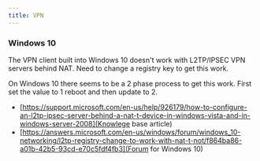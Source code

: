 ```yaml
---
title: VPN
---
```


### Windows 10

The VPN client built into Windows 10 doesn't work with L2TP/IPSEC VPN servers behind NAT.  Need to change a registry key to get this work.  

On Windows 10 there seems to be a 2 phase process to get this work.  First set the value to 1 reboot and then update to 2.

* [https://support.microsoft.com/en-us/help/926179/how-to-configure-an-l2tp-ipsec-server-behind-a-nat-t-device-in-windows-vista-and-in-windows-server-2008](Knowlege base article)
* [https://answers.microsoft.com/en-us/windows/forum/windows_10-networking/l2tp-registry-change-to-work-with-nat-t-not/f864ba86-a01b-42b5-93cd-e70c5fdf4fb3](Forum for Windows 10)